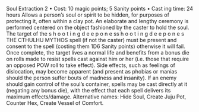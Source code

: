 Soul Extraction 2
• Cost:  10 magic points; 5 Sanity points
•
 Cast
ing time: 24 hours
Allows a person’s soul or spirit to be hidden, for purposes of protecting it, often within a clay pot. An elaborate and 
lengthy ceremony is performed centered on the object 
fashioned by the caster to hold the soul. The target of the s 
h 
o 
o 
t 
i 
n 
g 
d 
e e 
p 
o 
n 
e 
ss 
h 
o 
o 
t 
i 
n 
g 
d 
e e 
p 
o 
n 
e 
s
THE CTHULHU MYTHOS
spell (if not the caster) must be present and consent to the 
spell (costing them 1D6 Sanity points) otherwise it will fail. 
Once complete, the target lives a normal life and benefits 
from a bonus die on rolls made to resist spells cast against 
him or her (i.e. those that require an opposed POW roll 
to take effect). Side effects, such as feelings of dislocation, 
may become apparent (and present as phobias or manias 
should the person suffer bouts of madness and insanity).
If an enemy should gain control of the soul’s container, spells 
may be cast directly at it (negating any bonus die), with the 
effect that each spell delivers its maximum effects/damage. 
Alternative names: Hide Soul, Create Juju Pot, Counter Hex, 
Create Vessel of Comfort.

